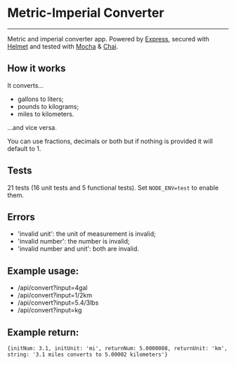 # Metric-Imperial Converter
------

Metric and imperial converter app. Powered by [Express](https://www.npmjs.com/package/express), secured with [Helmet](https://www.npmjs.com/package/helmet) and tested with [Mocha](https://www.npmjs.com/package/mocha) & [Chai](https://www.npmjs.com/package/chai).

## How it works
It converts...
* gallons to liters;
* pounds to kilograms;
* miles to kilometers.

...and vice versa.

You can use fractions, decimals or both but if nothing is provided it will default to 1.

## Tests
21 tests (16 unit tests and 5 functional tests). Set `NODE_ENV=test` to enable them.

## Errors
* 'invalid unit': the unit of measurement is invalid;
* 'invalid number': the number is invalid;
* 'invalid number and unit': both are invalid.

## Example usage:
* /api/convert?input=4gal
* /api/convert?input=1/2km
* /api/convert?input=5.4/3lbs
* /api/convert?input=kg

## Example return:
`{initNum: 3.1, initUnit: 'mi', returnNum: 5.0000008, returnUnit: 'km', string: '3.1 miles converts to 5.00002 kilometers'}`


